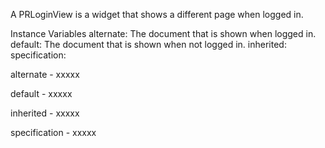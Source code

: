 A PRLoginView is a widget that shows a different page when logged in.

Instance Variables
	alternate:		The document that is shown when logged in.
	default:		The document that is shown when not logged in.
	inherited:		<Object>
	specification:		<Object>

alternate
	- xxxxx

default
	- xxxxx

inherited
	- xxxxx

specification
	- xxxxx
